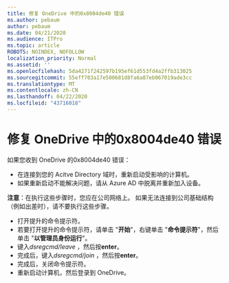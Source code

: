 ```yaml
---
title: 修复 OneDrive 中的0x8004de40 错误
ms.author: pebaum
author: pebaum
ms.date: 04/21/2020
ms.audience: ITPro
ms.topic: article
ROBOTS: NOINDEX, NOFOLLOW
localization_priority: Normal
ms.assetid: ''
ms.openlocfilehash: 5da4271f242597b195ef61d553fd4a2ffb313025
ms.sourcegitcommit: 55eff703a17e500681d8fa6a87eb067019ade3cc
ms.translationtype: MT
ms.contentlocale: zh-CN
ms.lasthandoff: 04/22/2020
ms.locfileid: "43716018"
---
```

# <a name="fix-0x8004de40-error-in-onedrive"></a>修复 OneDrive 中的0x8004de40 错误

如果您收到 OneDrive 的0x8004de40 错误：

- 在连接到您的 Acitve Directory 域时，重新启动受影响的计算机。
- 如果重新启动不能解决问题，请从 Azure AD 中脱离并重新加入设备。 

**注意**：在执行这些步骤时，您应在公司网络上。 如果无法连接到公司基础结构（例如出差时），请不要执行这些步骤。 

- 打开提升的命令提示符。 
- 若要打开提升的命令提示符，请单击 "**开始**"，右键单击 "**命令提示符**"，然后单击 "**以管理员身份运行**"。
- 键入*dsregcmd/leave* ，然后按**enter**。
- 完成后，键入*dsregcmd/join* ，然后按**enter**。
- 完成后，关闭命令提示符。
- 重新启动计算机，然后登录到 OneDrive。